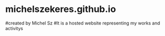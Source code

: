 # michelszekeres.github.io
#created by Michel Sz
#It is a hosted website representing my works and activitys
